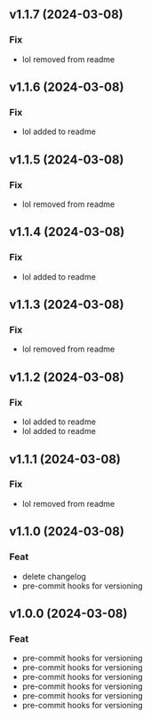 ## v1.1.7 (2024-03-08)

### Fix

- lol removed from readme

## v1.1.6 (2024-03-08)

### Fix

- lol added to readme

## v1.1.5 (2024-03-08)

### Fix

- lol removed from readme

## v1.1.4 (2024-03-08)

### Fix

- lol added to readme

## v1.1.3 (2024-03-08)

### Fix

- lol removed from readme

## v1.1.2 (2024-03-08)

### Fix

- lol added to readme
- lol added to readme

## v1.1.1 (2024-03-08)

### Fix

- lol removed from readme

## v1.1.0 (2024-03-08)

### Feat

- delete changelog
- pre-commit hooks for versioning

## v1.0.0 (2024-03-08)

### Feat

- pre-commit hooks for versioning
- pre-commit hooks for versioning
- pre-commit hooks for versioning
- pre-commit hooks for versioning
- pre-commit hooks for versioning
- pre-commit hooks for versioning
